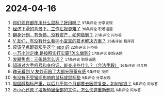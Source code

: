 # 2024-04-16

1. [你们现在都在用什么鼠标？好用吗？](https://www.v2ex.com/t/1032790) `97条评论` `分享发现`
1. [经济下滑的背景下，工作汇报更难了](https://www.v2ex.com/t/1032791) `30条评论` `职场话题`
1. [翻身计划，有负债，没有资产，如何做到？](https://www.v2ex.com/t/1032801) `27条评论` `问与答`
1. [V 友们，有没有什么看护小宝宝的技术解决方案？](https://www.v2ex.com/t/1032798) `26条评论` `程序员`
1. [应该早点卸载知乎这个 app 的](https://www.v2ex.com/t/1032809) `22条评论` `问与答`
1. [一万小时定律,是按照实打实算?怎么做到?](https://www.v2ex.com/t/1032815) `17条评论` `职场话题`
1. [发展焦虑：三条路怎么选？](https://www.v2ex.com/t/1032799) `17条评论` `职场话题`
1. [知道对方手机号和身份证，能查出些什么？（合法手段）](https://www.v2ex.com/t/1032797) `16条评论` `问与答`
1. [昨天看到 V 友炒币赔了大部分积蓄有感](https://www.v2ex.com/t/1032819) `9条评论` `投资`
1. [有没有不受猫毛影响的鼠标或鼠标垫](https://www.v2ex.com/t/1032807) `9条评论` `分享发现`
1. [胆固醇指标严重，以后几乎每个月都要去医院复查，如何省钱？](https://www.v2ex.com/t/1032820) `6条评论` `问与答`
1. [不小心还原了垃圾桶里全部的文件，怎么快速重新删除](https://www.v2ex.com/t/1032806) `6条评论` `问与答`
